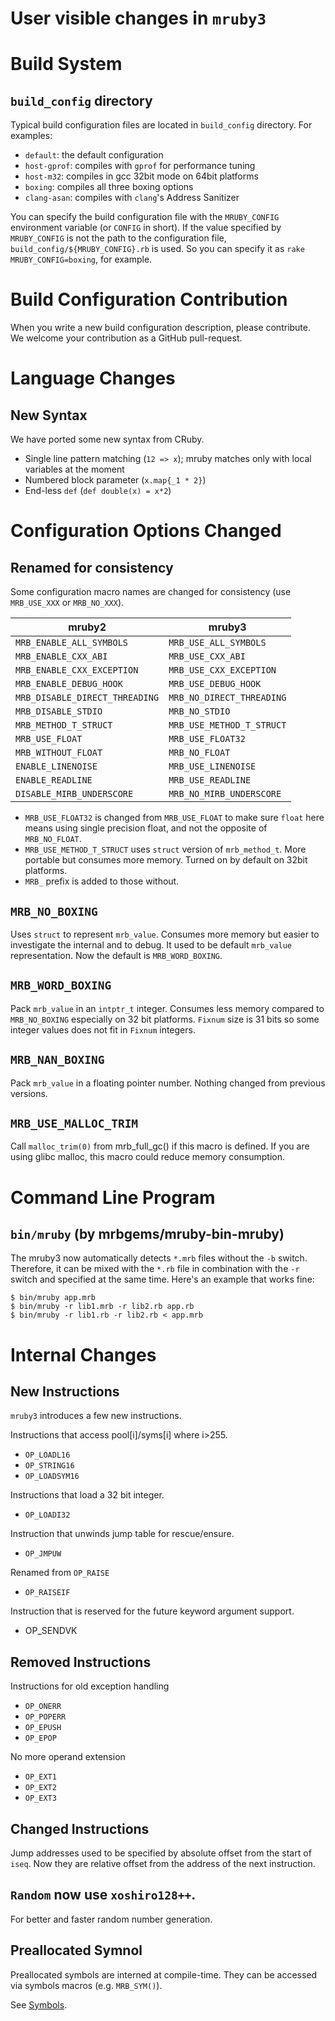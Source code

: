 User visible changes in `mruby3`
===

# Build System

## `build_config` directory

Typical build configuration files are located in `build_config`
directory. For examples:

* `default`: the default configuration
* `host-gprof`: compiles with `gprof` for performance tuning
* `host-m32`: compiles in gcc 32bit mode on 64bit platforms
* `boxing`: compiles all three boxing options
* `clang-asan`: compiles with `clang`'s Address Sanitizer

You can specify the build configuration file with the
`MRUBY_CONFIG` environment variable (or `CONFIG` in short).
If the value specified by `MRUBY_CONFIG` is not the path to
the configuration file, `build_config/${MRUBY_CONFIG}.rb` is
used.  So you can specify it as `rake MRUBY_CONFIG=boxing`,
for example.

# Build Configuration Contribution

When you write a new build configuration description, please
contribute. We welcome your contribution as a GitHub
pull-request.

# Language Changes

## New Syntax

We have ported some new syntax from CRuby.

* Single line pattern matching (`12 => x`);
  mruby matches only with local variables at the moment
* Numbered block parameter (`x.map{_1 * 2}`)
* End-less `def` (`def double(x) = x*2`)

# Configuration Options Changed

## Renamed for consistency

Some configuration macro names are changed for consistency (use `MRB_USE_XXX`
 or `MRB_NO_XXX`).

|             mruby2             |          mruby3           |
|--------------------------------|---------------------------|
| `MRB_ENABLE_ALL_SYMBOLS`       | `MRB_USE_ALL_SYMBOLS`     |
| `MRB_ENABLE_CXX_ABI`           | `MRB_USE_CXX_ABI`         |
| `MRB_ENABLE_CXX_EXCEPTION`     | `MRB_USE_CXX_EXCEPTION`   |
| `MRB_ENABLE_DEBUG_HOOK`        | `MRB_USE_DEBUG_HOOK`      |
| `MRB_DISABLE_DIRECT_THREADING` | `MRB_NO_DIRECT_THREADING` |
| `MRB_DISABLE_STDIO`            | `MRB_NO_STDIO`            |
| `MRB_METHOD_T_STRUCT`          | `MRB_USE_METHOD_T_STRUCT` |
| `MRB_USE_FLOAT`                | `MRB_USE_FLOAT32`         |
| `MRB_WITHOUT_FLOAT`            | `MRB_NO_FLOAT`            |
| `ENABLE_LINENOISE`             | `MRB_USE_LINENOISE`       |
| `ENABLE_READLINE`              | `MRB_USE_READLINE`        |
| `DISABLE_MIRB_UNDERSCORE`      | `MRB_NO_MIRB_UNDERSCORE`  |

* `MRB_USE_FLOAT32` is changed from `MRB_USE_FLOAT` to make sure `float` here
   means using single precision float, and not the opposite of `MRB_NO_FLOAT`.
* `MRB_USE_METHOD_T_STRUCT` uses `struct` version of `mrb_method_t`. More
  portable but consumes more memory. Turned on by default on 32bit platforms.
* `MRB_` prefix is added to those without.

## `MRB_NO_BOXING`

Uses `struct` to represent `mrb_value`. Consumes more memory
but easier to investigate the internal and to debug. It used
to be default `mrb_value` representation. Now the default is
`MRB_WORD_BOXING`.

## `MRB_WORD_BOXING`

Pack `mrb_value` in an `intptr_t` integer. Consumes less
memory compared to `MRB_NO_BOXING` especially on 32 bit
platforms. `Fixnum` size is 31 bits so some integer values
does not fit in `Fixnum` integers.

## `MRB_NAN_BOXING`

Pack `mrb_value` in a floating pointer number. Nothing
changed from previous versions.

## `MRB_USE_MALLOC_TRIM`

Call `malloc_trim(0)` from mrb_full_gc() if this macro is defined.
If you are using glibc malloc, this macro could reduce memory consumption.

# Command Line Program

## `bin/mruby` (by mrbgems/mruby-bin-mruby)

The mruby3 now automatically detects `*.mrb` files without the `-b`
switch. Therefore, it can be mixed with the `*.rb` file in combination
with the `-r` switch and specified at the same time.
Here's an example that works fine:

```console
$ bin/mruby app.mrb
$ bin/mruby -r lib1.mrb -r lib2.rb app.rb
$ bin/mruby -r lib1.rb -r lib2.rb < app.mrb
```

# Internal Changes

## New Instructions

`mruby3` introduces a few new instructions.

Instructions that access pool[i]/syms[i] where i>255.

* `OP_LOADL16`
* `OP_STRING16`
* `OP_LOADSYM16`

Instructions that load a 32 bit integer.

* `OP_LOADI32`

Instruction that unwinds jump table for rescue/ensure.

* `OP_JMPUW`

Renamed from `OP_RAISE`

* `OP_RAISEIF`

Instruction that is reserved for the future keyword argument support.

* OP_SENDVK

## Removed Instructions

Instructions for old exception handling

* `OP_ONERR`
* `OP_POPERR`
* `OP_EPUSH`
* `OP_EPOP`

No more operand extension

* `OP_EXT1`
* `OP_EXT2`
* `OP_EXT3`

## Changed Instructions

Jump addresses used to be specified by absolute offset from the start of `iseq`. Now they are relative offset from the address of the next instruction.

## `Random` now use `xoshiro128++`.

For better and faster random number generation.

## Preallocated Symnol

Preallocated symbols are interned at compile-time. They can be accessed via symbols macros (e.g. `MRB_SYM()`).

See [Symbols](https://github.com/mruby/mruby/blob/master/doc/guides/symbol.md).
